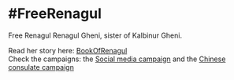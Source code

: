 # #FreeRenagul

Free Renagul Renagul Gheni, sister of Kalbinur Gheni.

Read her story here: [BookOfRenagul](BookOfRenagul/BookOfRenagul.pdf)  
Check the campaigns: the [Social media campaign](SocialMediaCampaign/SocialMedia.md) and the [Chinese consulate campaign](ChineseConsulateCampaign)
